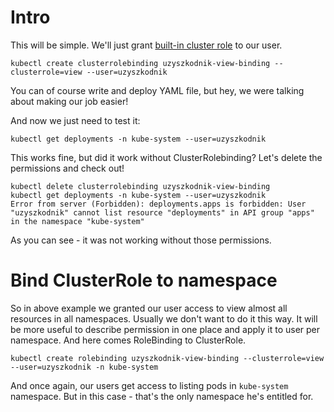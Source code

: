 # Intro

This will be simple. We'll just grant [built-in cluster role](https://kubernetes.io/docs/reference/access-authn-authz/rbac/#user-facing-roles) to our user. 

```shell
kubectl create clusterrolebinding uzyszkodnik-view-binding --clusterrole=view --user=uzyszkodnik
```

You can of course write and deploy YAML file, but hey, we were talking about making our job easier!

And now we just need to test it:
```shell
kubectl get deployments -n kube-system --user=uzyszkodnik
```

This works fine, but did it work without ClusterRolebinding? Let's delete the permissions and check out!

```shell
kubectl delete clusterrolebinding uzyszkodnik-view-binding
kubectl get deployments -n kube-system --user=uzyszkodnik
Error from server (Forbidden): deployments.apps is forbidden: User "uzyszkodnik" cannot list resource "deployments" in API group "apps" in the namespace "kube-system"
```

As you can see - it was not working without those permissions. 

# Bind ClusterRole to namespace

So in above example we granted our user access to view almost all resources in all namespaces. Usually we don't want to do it this way. It will be more useful to describe permission in one place and apply it to user per namespace. And here comes RoleBinding to ClusterRole.

```shell
kubectl create rolebinding uzyszkodnik-view-binding --clusterrole=view --user=uzyszkodnik -n kube-system
```

And once again, our users get access to listing pods in `kube-system` namespace. But in this case - that's the only namespace he's entitled for.